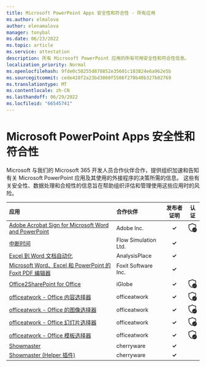 ```yaml
---
title: Microsoft PowerPoint Apps 安全性和符合性 - 所有应用
ms.author: elmalova
author: elenamalova
manager: tonybal
ms.date: 06/23/2022
ms.topic: article
ms.service: attestation
description: 所有 Microsoft PowerPoint 应用的所有可用安全性和符合性信息。
localization_priority: Normal
ms.openlocfilehash: 9fde0c50255d870852e35601c103824e6a962e5b
ms.sourcegitcommit: cede428f2a23bd3060f5506f270b40b327b02769
ms.translationtype: MT
ms.contentlocale: zh-CN
ms.lasthandoff: 06/29/2022
ms.locfileid: "66545741"
---
```

# <a name="microsoft-powerpoint-apps-security-and-compliance"></a>Microsoft PowerPoint Apps 安全性和符合性

Microsoft 与我们的 Microsoft 365 开发人员合作伙伴合作，提供组织加速和告知有关 Microsoft PowerPoint 应用及其使用的外接程序的决策所需的信息。 这些有关安全性、数据处理和合规性的信息旨在帮助组织评估和管理使用这些应用时的风险。

| **应用** | **合作伙伴** | **发布者证明** | **认证** |
|:--------|:------------|:----------------------:|:-------------:|
| [Adobe Acrobat Sign for Microsoft Word and PowerPoint](./adobe-inc-acrobat-sign-for-microsoft-word-and-powerpoint.md) | Adobe Inc. | **✓** | <img alt="Certified application badge" src="../media/certified-badge.png" height="25" width="25" /> |
| [中断时间](./flow-simulation-ltd-breaktime.md) | Flow Simulation Ltd. | **✓** |  |
| [Excel 到 Word 文档自动化](./analysisplace-excel-to-word-document-automation.md) | AnalysisPlace | **✓** |  |
| [Microsoft Word、Excel 和 PowerPoint 的 Foxit PDF 编辑器](./foxit-software-inc-pdf-editor-for-microsoft-word-excel-and-powerpoint.md) | Foxit Software Inc. | **✓** |  |
| [Office2SharePoint for Office](./iglobe-office2sharepoint-for-office.md) | iGlobe | **✓** | <img alt="Certified application badge" src="../media/certified-badge.png" height="25" width="25" /> |
| [officeatwork - Office 内容选择器](./officeatwork-officeatworkcontent-chooser-for-office.md) | officeatwork | **✓** | <img alt="Certified application badge" src="../media/certified-badge.png" height="25" width="25" /> |
| [officeatwork - Office 的图像选择器](./officeatwork-officeatworkimage-chooser-for-office.md) | officeatwork | **✓** | <img alt="Certified application badge" src="../media/certified-badge.png" height="25" width="25" /> |
| [officeatwork - Office 幻灯片选择器](./officeatwork-officeatworkslide-chooser-for-office.md) | officeatwork | **✓** | <img alt="Certified application badge" src="../media/certified-badge.png" height="25" width="25" /> |
| [officeatwork - Office 模板选择器](./officeatwork-officeatworktemplate-chooser-for-office.md) | officeatwork | **✓** | <img alt="Certified application badge" src="../media/certified-badge.png" height="25" width="25" /> |
| [Showmaster](./cherryware-showmaster.md) | cherryware | **✓** |  |
| [Showmaster (Helper 插件) ](./cherryware-showmaster-helper-plugin.md) | cherryware | **✓** |  |
